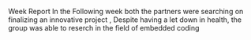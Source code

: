 Week Report
In the Following week both the partners were searching on finalizing an innovative project , Despite having a let down in health, the group was able to reserch in the field of embedded coding

